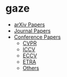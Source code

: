 # gaze

<ul>
<!--li><a href="#evaluation">Evaluation</a></li-->
<li><a href="#arxiv-papers">arXiv Papers</a></li>
<li><a href="#journal-papers">Journal Papers</a></li>
<li><a href="#conference-papers">Conference Papers</a>
<ul>
<li><a href="#cvpr">CVPR</a></li>
<li><a href="#iccv">ICCV</a></li>
<li><a href="#eccv">ECCV</a></li>
<li><a href="#etra">ETRA</a></li>
<li><a href="#other">Others</a></li>
</ul>
</li>
<!--li><a href="#theses">Theses</a></li>
<li><a href="#datasets">Datasets</a></li>
<li><a href="#workshops">Workshops</a></li>
<li><a href="#challenges">Challenges</a></li>
<li><a href="#other-related-papers">Other Related Papers</a></li-->
</ul>

